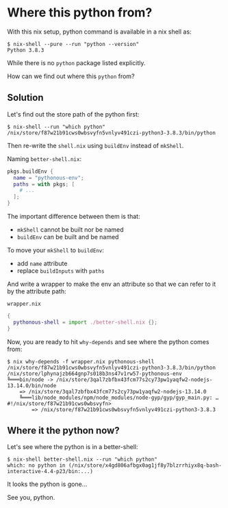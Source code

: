 # Where this python from?

With this nix setup, python command is available in a nix shell as:

```console
$ nix-shell --pure --run "python --version"
Python 3.8.3
```

While there is no `python` package listed explicitly.

How can we find out where this `python` from?

## Solution

Let's find out the store path of the python first:

```consle
$ nix-shell --run "which python"
/nix/store/f87w21b91cws0wbsvyfn5vnlyv491czi-python3-3.8.3/bin/python
```


Then re-write the `shell.nix` using `buildEnv` instead of `mkShell`.

Naming `better-shell.nix`:

```nix
pkgs.buildEnv {
  name = "pythonous-env";
  paths = with pkgs; [
    # ...
  ];
}
```

The important difference between them is that:
- `mkShell` cannot be built nor be named
- `buildEnv` can be built and be named

To move your `mkShell` to `buildEnv`:
- add `name` attribute
- replace `buildInputs` with `paths`


And write a wrapper to make the env an attribute so that we can refer to it by the attribute path:

`wrapper.nix`
```nix
{ 
  pythonous-shell = import ./better-shell.nix {};
}
```


Now, you are ready to hit `why-depends` and see where the python comes from:

```console
$ nix why-depends -f wrapper.nix pythonous-shell /nix/store/f87w21b91cws0wbsvyfn5vnlyv491czi-python3-3.8.3/bin/python
/nix/store/lphynajzb664gnp7s018b3ns47v1rw57-pythonous-env
╚═══bin/node -> /nix/store/3qal7zbfbx43fcm77s2cy73pw1yaqfw2-nodejs-13.14.0/bin/node
    => /nix/store/3qal7zbfbx43fcm77s2cy73pw1yaqfw2-nodejs-13.14.0
    ╚═══lib/node_modules/npm/node_modules/node-gyp/gyp/gyp_main.py: …#!/nix/store/f87w21b91cws0wbsvyfn>
        => /nix/store/f87w21b91cws0wbsvyfn5vnlyv491czi-python3-3.8.3

```


## Where it the python now?

Let's see where the python is in a better-shell:

```console
$ nix-shell better-shell.nix --run "which python"
which: no python in (/nix/store/x4gd806afbgx0ag1jf8y7blzrrhiyx8q-bash-interactive-4.4-p23/bin:...)

```

It looks the python is gone...

See you, python.
